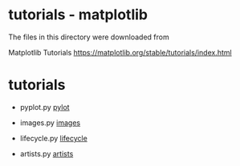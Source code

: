 tutorials - matplotlib 
===============

The files in this directory were downloaded from

Matplotlib Tutorials
https://matplotlib.org/stable/tutorials/index.html

# tutorials

- pyplot.py
 [pylot](https://github.com//ohwada/MAC_cpp_Samples/tree/master/MAC_Python_Samples/screenshots/mat_pyplot.png)

- images.py
 [images](https://github.com//ohwada/MAC_cpp_Samples/tree/master/MAC_Python_Samples/screenshots/mat_images.png)

- lifecycle.py
 [lifecycle](https://github.com//ohwada/MAC_cpp_Samples/tree/master/MAC_Python_Samples/screenshots/mat_lifecycle.png)

- artists.py
 [artists](https://github.com//ohwada/MAC_cpp_Samples/tree/master/MAC_Python_Samples/screenshots/mat_artists.png)




